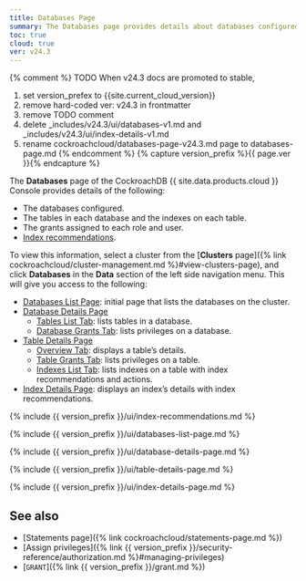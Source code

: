 ```yaml
---
title: Databases Page
summary: The Databases page provides details about databases configured, the tables and indexes in each database, and the grants assigned to each role and user.
toc: true
cloud: true
ver: v24.3
---
```


{% comment %} TODO When v24.3 docs are promoted to stable,
1) set version_prefex to {{site.current_cloud_version}}
2) remove hard-coded ver: v24.3 in frontmatter
3) remove TODO comment
4) delete _includes/v24.3/ui/databases-v1.md and _includes/v24.3/ui/index-details-v1.md
5) rename cockroachcloud/databases-page-v24.3.md page to databases-page.md
{% endcomment %}
{% capture version_prefix %}{{ page.ver }}{% endcapture %}

The **Databases** page of the CockroachDB {{ site.data.products.cloud }} Console provides details of the following:

- The databases configured.
- The tables in each database and the indexes on each table.
- The grants assigned to each role and user.
- [Index recommendations](#index-recommendations).

To view this information, select a cluster from the [**Clusters** page]({% link cockroachcloud/cluster-management.md %}#view-clusters-page), and click **Databases** in the **Data** section of the left side navigation menu. This will give you access to the following:

- [Databases List Page](#databases-list-page): initial page that lists the databases on the cluster.
- [Database Details Page](#database-details-page)
    - [Tables List Tab](#tables-list-tab): lists tables in a database.
    - [Database Grants Tab](#database-grants-tab): lists privileges on a database.
- [Table Details Page](#table-details-page)
    - [Overview Tab](#overview-tab): displays a table’s details.
    - [Table Grants Tab](#table-grants-tab): lists privileges on a table.
    - [Indexes List Tab](#indexes-list-tab): lists indexes on a table with index recommendations and actions.
- [Index Details Page](#index-details-page): displays an index’s details with index recommendations.

{% include {{ version_prefix }}/ui/index-recommendations.md %}

{% include {{ version_prefix }}/ui/databases-list-page.md %}

{% include {{ version_prefix }}/ui/database-details-page.md %}

{% include {{ version_prefix }}/ui/table-details-page.md %}

{% include {{ version_prefix }}/ui/index-details-page.md %}

## See also

- [Statements page]({% link cockroachcloud/statements-page.md %})
- [Assign privileges]({% link {{ version_prefix }}/security-reference/authorization.md %}#managing-privileges)
- [`GRANT`]({% link {{ version_prefix }}/grant.md %})
